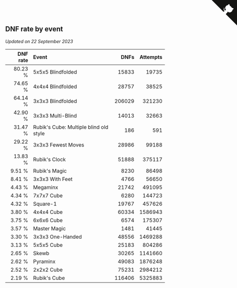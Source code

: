 ## DNF rate by event

*Updated on 22 September 2023*

| DNF rate | Event | DNFs | Attempts |
| ---: | :--- | ---: | ---: |
| 80.23 % | 5x5x5 Blindfolded | 15833 | 19735 |
| 74.65 % | 4x4x4 Blindfolded | 28757 | 38525 |
| 64.14 % | 3x3x3 Blindfolded | 206029 | 321230 |
| 42.90 % | 3x3x3 Multi-Blind | 14013 | 32663 |
| 31.47 % | Rubik's Cube: Multiple blind old style | 186 | 591 |
| 29.22 % | 3x3x3 Fewest Moves | 28986 | 99188 |
| 13.83 % | Rubik's Clock | 51888 | 375117 |
| 9.51 % | Rubik's Magic | 8230 | 86498 |
| 8.41 % | 3x3x3 With Feet | 4766 | 56650 |
| 4.43 % | Megaminx | 21742 | 491095 |
| 4.34 % | 7x7x7 Cube | 6280 | 144723 |
| 4.32 % | Square-1 | 19767 | 457626 |
| 3.80 % | 4x4x4 Cube | 60334 | 1586943 |
| 3.75 % | 6x6x6 Cube | 6574 | 175307 |
| 3.57 % | Master Magic | 1481 | 41445 |
| 3.30 % | 3x3x3 One-Handed | 48556 | 1469288 |
| 3.13 % | 5x5x5 Cube | 25183 | 804286 |
| 2.65 % | Skewb | 30265 | 1141660 |
| 2.62 % | Pyraminx | 49083 | 1876248 |
| 2.52 % | 2x2x2 Cube | 75231 | 2984212 |
| 2.19 % | Rubik's Cube | 116406 | 5325883 |


<a href="https://github.com/jonatanklosko/wca_statistics" class="github-corner" aria-label="View source on Github"><svg width="80" height="80" viewBox="0 0 250 250" style="fill:#151513; color:#fff; position: absolute; top: 0; border: 0; right: 0;" aria-hidden="true"><path d="M0,0 L115,115 L130,115 L142,142 L250,250 L250,0 Z"></path><path d="M128.3,109.0 C113.8,99.7 119.0,89.6 119.0,89.6 C122.0,82.7 120.5,78.6 120.5,78.6 C119.2,72.0 123.4,76.3 123.4,76.3 C127.3,80.9 125.5,87.3 125.5,87.3 C122.9,97.6 130.6,101.9 134.4,103.2" fill="currentColor" style="transform-origin: 130px 106px;" class="octo-arm"></path><path d="M115.0,115.0 C114.9,115.1 118.7,116.5 119.8,115.4 L133.7,101.6 C136.9,99.2 139.9,98.4 142.2,98.6 C133.8,88.0 127.5,74.4 143.8,58.0 C148.5,53.4 154.0,51.2 159.7,51.0 C160.3,49.4 163.2,43.6 171.4,40.1 C171.4,40.1 176.1,42.5 178.8,56.2 C183.1,58.6 187.2,61.8 190.9,65.4 C194.5,69.0 197.7,73.2 200.1,77.6 C213.8,80.2 216.3,84.9 216.3,84.9 C212.7,93.1 206.9,96.0 205.4,96.6 C205.1,102.4 203.0,107.8 198.3,112.5 C181.9,128.9 168.3,122.5 157.7,114.1 C157.9,116.9 156.7,120.9 152.7,124.9 L141.0,136.5 C139.8,137.7 141.6,141.9 141.8,141.8 Z" fill="currentColor" class="octo-body"></path></svg></a><style>.github-corner:hover .octo-arm{animation:octocat-wave 560ms ease-in-out}@keyframes octocat-wave{0%,100%{transform:rotate(0)}20%,60%{transform:rotate(-25deg)}40%,80%{transform:rotate(10deg)}}@media (max-width:500px){.github-corner:hover .octo-arm{animation:none}.github-corner .octo-arm{animation:octocat-wave 560ms ease-in-out}}</style>
